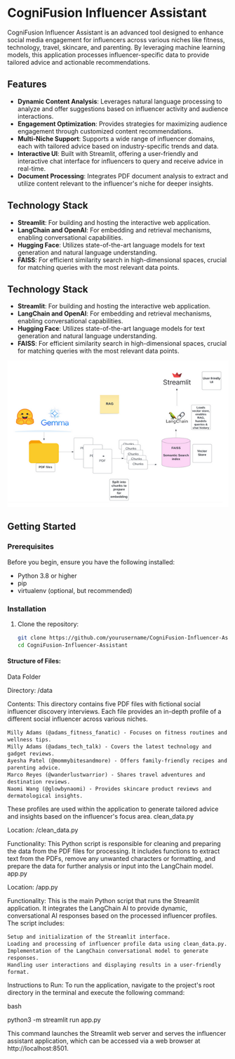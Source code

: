 # CogniFusion Influencer Assistant

CogniFusion Influencer Assistant is an advanced tool designed to enhance social media engagement for influencers across various niches like fitness, technology, travel, skincare, and parenting. By leveraging machine learning models, this application processes influencer-specific data to provide tailored advice and actionable recommendations.

## Features

- **Dynamic Content Analysis**: Leverages natural language processing to analyze and offer suggestions based on influencer activity and audience interactions.
- **Engagement Optimization**: Provides strategies for maximizing audience engagement through customized content recommendations.
- **Multi-Niche Support**: Supports a wide range of influencer domains, each with tailored advice based on industry-specific trends and data.
- **Interactive UI**: Built with Streamlit, offering a user-friendly and interactive chat interface for influencers to query and receive advice in real-time.
- **Document Processing**: Integrates PDF document analysis to extract and utilize content relevant to the influencer's niche for deeper insights.

## Technology Stack

- **Streamlit**: For building and hosting the interactive web application.
- **LangChain and OpenAI**: For embedding and retrieval mechanisms, enabling conversational capabilities.
- **Hugging Face**: Utilizes state-of-the-art language models for text generation and natural language understanding.
- **FAISS**: For efficient similarity search in high-dimensional spaces, crucial for matching queries with the most relevant data points.

## Technology Stack

- **Streamlit**: For building and hosting the interactive web application.
- **LangChain and OpenAI**: For embedding and retrieval mechanisms, enabling conversational capabilities.
- **Hugging Face**: Utilizes state-of-the-art language models for text generation and natural language understanding.
- **FAISS**: For efficient similarity search in high-dimensional spaces, crucial for matching queries with the most relevant data points.

![Technology Stack Diagram](images/image.png)

## Getting Started

### Prerequisites

Before you begin, ensure you have the following installed:
- Python 3.8 or higher
- pip
- virtualenv (optional, but recommended)

### Installation

1. Clone the repository:
   ```bash
   git clone https://github.com/yourusername/CogniFusion-Influencer-Assistant.git
   cd CogniFusion-Influencer-Assistant


#### Structure of Files:
Data Folder

Directory: /data

Contents:
This directory contains five PDF files with fictional social influencer discovery interviews. Each file provides an in-depth profile of a different social influencer across various niches.

    Milly Adams (@adams_fitness_fanatic) - Focuses on fitness routines and wellness tips.
    Milly Adams (@adams_tech_talk) - Covers the latest technology and gadget reviews.
    Ayesha Patel (@mommybitesandmore) - Offers family-friendly recipes and parenting advice.
    Marco Reyes (@wanderlustwarrior) - Shares travel adventures and destination reviews.
    Naomi Wang (@glowbynaomi) - Provides skincare product reviews and dermatological insights.

These profiles are used within the application to generate tailored advice and insights based on the influencer's focus area.
clean_data.py

Location: /clean_data.py

Functionality:
This Python script is responsible for cleaning and preparing the data from the PDF files for processing. It includes functions to extract text from the PDFs, remove any unwanted characters or formatting, and prepare the data for further analysis or input into the LangChain model.
app.py

Location: /app.py

Functionality:
This is the main Python script that runs the Streamlit application. It integrates the LangChain AI to provide dynamic, conversational AI responses based on the processed influencer profiles. The script includes:

    Setup and initialization of the Streamlit interface.
    Loading and processing of influencer profile data using clean_data.py.
    Implementation of the LangChain conversational model to generate responses.
    Handling user interactions and displaying results in a user-friendly format.

Instructions to Run:
To run the application, navigate to the project's root directory in the terminal and execute the following command:

bash

python3 -m streamlit run app.py

This command launches the Streamlit web server and serves the influencer assistant application, which can be accessed via a web browser at http://localhost:8501.
